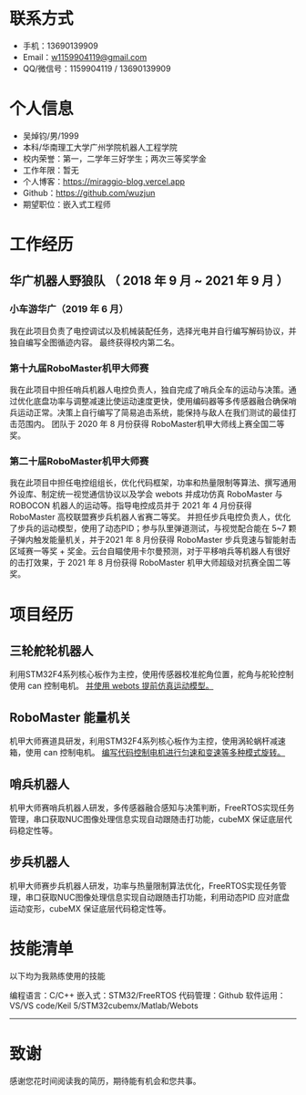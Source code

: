 # 联系方式

- 手机：13690139909
- Email：w1159904119@gmail.com
- QQ/微信号：1159904119 / 13690139909

# 个人信息

- 吴焯钧/男/1999
- 本科/华南理工大学广州学院机器人工程学院
- 校内荣誉：第一，二学年三好学生；两次三等奖学金
- 工作年限：暂无
- 个人博客：https://miraggio-blog.vercel.app
- Github：https://github.com/wuzjun
- 期望职位：嵌入式工程师

# 工作经历

## 华广机器人野狼队 （ 2018 年 9 月 ~ 2021 年 9 月 ）

### 小车游华广（2019 年 6 月）

我在此项目负责了电控调试以及机械装配任务，选择光电并自行编写解码协议，并独自编写全图循迹内容。
最终获得校内第二名。

### 第十九届RoboMaster机甲大师赛

我在此项目中担任哨兵机器人电控负责人，独自完成了哨兵全车的运动与决策。通过优化底盘功率与调整减速比使运动速度更快，使用编码器等多传感器融合确保哨兵运动正常。决策上自行编写了简易追击系统，能保持与敌人在我们测试的最佳打击范围内。
团队于 2020 年 8 月份获得 RoboMaster机甲大师线上赛全国二等奖。

### 第二十届RoboMaster机甲大师赛

我在此项目中担任电控组组长，优化代码框架，功率和热量限制等算法、撰写通用外设库、制定统一视觉通信协议以及学会 webots 并成功仿真 RoboMaster 与 ROBOCON 机器人的运动等。指导电控成员并于 2021 年 4 月份获得 RoboMaster 高校联盟赛步兵机器人省赛二等奖。
并担任步兵电控负责人，优化了步兵的运动模型，使用了动态PID；参与队里弹道测试，与视觉配合能在 5~7 颗子弹内触发能量机关，并于2021 年 8 月份获得 RoboMaster 步兵竞速与智能射击区域赛一等奖 + 奖金。云台自瞄使用卡尔曼预测，对于平移哨兵等机器人有很好的击打效果，于 2021 年 8 月份获得 RoboMaster 机甲大师超级对抗赛全国二等奖。

# 项目经历

## 三轮舵轮机器人

利用STM32F4系列核心板作为主控，使用传感器校准舵角位置，舵角与舵轮控制使用 can 控制电机。
[并使用 webots 提前仿真运动模型。](https://github.com/wuzjun/Webots_Robot)

## RoboMaster 能量机关

机甲大师赛道具研发，利用STM32F4系列核心板作为主控，使用涡轮蜗杆减速箱，使用 can 控制电机。
[编写代码控制电机进行匀速和变速等多种模式旋转。](https://github.com/wuzjun/2021RoboMaster_Windmill)

## 哨兵机器人

机甲大师赛哨兵机器人研发，多传感器融合感知与决策判断，FreeRTOS实现任务管理，串口获取NUC图像处理信息实现自动跟随击打功能，cubeMX 保证底层代码稳定性等。

## 步兵机器人

机甲大师赛步兵机器人研发，功率与热量限制算法优化，FreeRTOS实现任务管理，串口获取NUC图像处理信息实现自动跟随击打功能，利用动态PID 应对底盘运动变形，cubeMX 保证底层代码稳定性等。

# 技能清单

以下均为我熟练使用的技能

编程语言：C/C++
嵌入式：STM32/FreeRTOS
代码管理：Github
软件运用：VS/VS code/Keil 5/STM32cubemx/Matlab/Webots

---

# 致谢

感谢您花时间阅读我的简历，期待能有机会和您共事。
